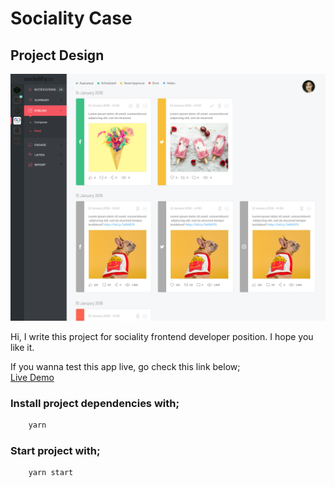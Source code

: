 # Sociality Case



## Project Design
![img](src/assets/design.png)

Hi, I write this project for sociality frontend developer position. I hope you like it.

If you wanna test this app live, go check this link below; <br>
[Live Demo](https://sociality-case.netlify.app/)




### Install project dependencies with;
```bash
    yarn
```
### Start project with;
```bash
    yarn start
```

